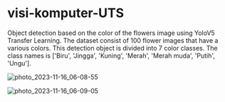 # visi-komputer-UTS
Object detection based on the color of the flowers image using YoloV5 Transfer Learning. 
The dataset consist of 100 flower images that have a various colors. 
This detection object is divided into 7 color classes.
The class names is ['Biru', 'Jingga', 'Kuning', 'Merah', 'Merah muda', 'Putih', 'Ungu'].

![photo_2023-11-16_06-08-55](https://github.com/ndnfzr/visi-komputer-UTS/assets/148251636/ac92a108-2eaf-4624-9dcb-19305797c9e2)

![photo_2023-11-16_06-09-05](https://github.com/ndnfzr/visi-komputer-UTS/assets/148251636/75ed924f-c12d-4045-963d-3f923f44d891)
